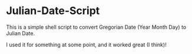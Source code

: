 # Julian-Date-Script
This is a simple shell script to convert Gregorian Date (Year Month Day) to Julian Date.

I used it for something at some point, and it worked great (I think)!
